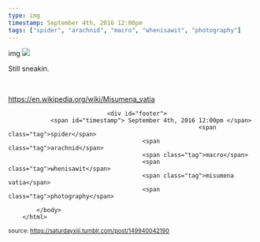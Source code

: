 ```yaml
---
type: img
timestamp: September 4th, 2016 12:00pm
tags: ["spider", "arachnid", "macro", "whenisawit", "photography"]
---
```

img
<img src="https://saturdayxiii.github.io/media/149940042190.jpg"/>
                                                                                          
Still sneakin.

<br/>

<a href="https://en.wikipedia.org/wiki/Misumena_vatia" target="_blank">https://en.wikipedia.org/wiki/Misumena_vatia</a><br/>
 
                                    
                
                
                
                
                                <div id="footer">
                <span id="timestamp"> September 4th, 2016 12:00pm </span>
                                                          <span class="tag">spider</span>
                                          <span class="tag">arachnid</span>
                                          <span class="tag">macro</span>
                                          <span class="tag">whenisawit</span>
                                          <span class="tag">misumena vatia</span>
                                          <span class="tag">photography</span>
                                                    
            </body>
        </html>

        
<small>source: https://saturdayxiii.tumblr.com/post/149940042190</small>
